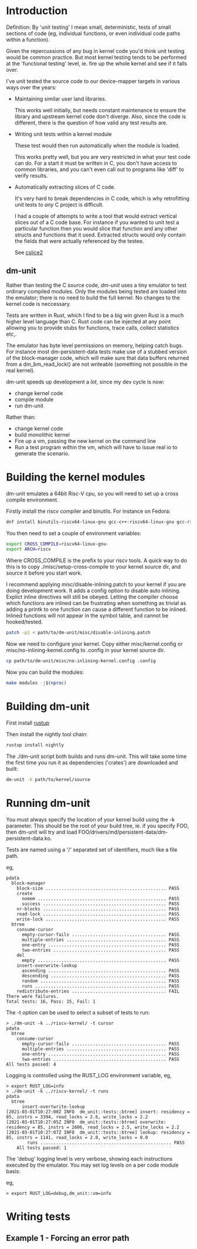 # Introduction

Definition: By 'unit testing' I mean small, deterministic, tests of
small sections of code (eg, individual functions, or even individual
code paths within a function).

Given the repercussions of any bug in kernel code you'd think unit testing
would be common practice.  But most kernel testing tends to be performed
at the 'functional testing' level, ie. fire up the whole kernel and see
if it falls over.

I've unit tested the source code to our device-mapper targets in various ways
over the years:

- Maintaining similar user land libraries.

  This works well initially, but needs constant maintenance to ensure the
  library and upstream kernel code don't diverge.  Also, since the code
  is different, there is the question of how valid any test results are.

- Writing unit tests within a kernel module

  These test would then run automatically when the module is loaded.

  This works pretty well, but you are very restricted in what your test
  code can do.  For a start it must be written in C, you don't have access
  to common libraries, and you can't even call out to programs like 'diff' to
  verify results.

- Automatically extracting slices of C code.

  It's very hard to break dependencies in C code, which is why retrofitting unit
  tests to _any_ C project is difficult.

  I had a couple of attempts to write a tool that would extract vertical slices out
  of a C code base.  For instance if you wanted to unit test a particular function
  then you would slice that function and any other structs and functions that it used.
  Extracted structs would only contain the fields that were actually referenced by
  the testee.

   See [cslice2](https://github.com/jthornber/cslice2)


## dm-unit

Rather than testing the C source code, _dm-unit_ uses a tiny emulator
to test ordinary compiled modules.  Only the modules being tested are
loaded into the emulator; there is no need to build the full kernel.
No changes to the kernel code is neccessary.

Tests are written in Rust, which I find to be a big win given Rust is
a much higher level language than C.  Rust code can be injected at any
point allowing you to provide stubs for functions, trace calls, collect
statistics etc,.

The emulator has byte level permissions on memory, helping catch bugs.
For instance most dm-persistent-data tests make use of a stubbed version
of the block-manager code, which will make sure that data buffers returned
from a dm_bm_read_lock() are not writeable (something not possible in
the real kernel).

dm-unit speeds up development a *lot*, since my dev cycle is now:

- change kernel code
- compile module
- run dm-unit

Rather than:

- change kernel code
- build monolithic kernel
- Fire up a vm, passing the new kernel on the command line
- Run a test program within the vm, which will have to issue real io to generate the scenario.



# Building the kernel modules

dm-unit emulates a 64bit Risc-V cpu, so you will need to set up a cross compile
environment.

Firstly install the riscv compiler and binutils.  For instance on Fedora:

```bash
dnf install binutils-riscv64-linux-gnu gcc-c++-riscv64-linux-gnu gcc-riscv64-linux-gnu
```

You then need to set a couple of environment variables:

```bash
export CROSS_COMPILE=riscv64-linux-gnu-
export ARCH=riscv
```

Where CROSS_COMPILE is the prefix to your riscv tools.  A quick way to do this is to
copy ./misc/setup-cross-compile to your kernel source dir, and source it before you
start work.

I recommend applying misc/disable-inlining.patch to your kernel if you are
doing development work.  It adds a config option to disable auto inlining.
Explict inline directives will still be obeyed.  Letting the compiler
choose which functions are inlined can be frustrating when something as
trivial as adding a printk to one function can cause a different function
to be inlined.  Inlined functions will not appear in the symbol table,
and cannot be hooked/tested.

```bash
patch -p1 < path/to/dm-unit/misc/disable-inlining.patch 
```

Now we need to configure your kernel.  Copy either misc/kernel.config or misc/no-inlining-kernel.config
to .config in your kernel source dir.

```bash
cp path/to/dm-unit/misc/no-inlining-kernel.config .config
```

Now you can build the modules:

```bash
make modules -j$(nproc)
```


# Building dm-unit

First install [rustup](https://rustup.rs/)

Then install the nightly tool chain:

```bash
rustup install nightly
```

The ./dm-unit script both builds and runs dm-unit.  This will take some time
the first time you run it as dependencies ('crates') are downloaded and built:

```bash
dm-unit -k path/to/kernel/source
```

# Running dm-unit

You must always specify the location of your kernel build using the -k parameter.  This
should be the root of your build tree, ie. if you specify FOO, then dm-unit will try and
load FOO/drivers/md/persistent-data/dm-persistent-data.ko.

Tests are named using a '/' separated set of identifiers, much like a file path.

eg,
```
pdata 
  block-manager 
    block-size .............................................. PASS
    create 
      nomem ................................................. PASS
      success ............................................... PASS
    nr-blocks ............................................... PASS
    read-lock ............................................... PASS
    write-lock .............................................. PASS
  btree 
    consume-cursor 
      empty-cursor-fails .................................... PASS
      multiple-entries ...................................... PASS
      one-entry ............................................. PASS
      two-entries ........................................... PASS
    del 
      empty ................................................. PASS
    insert-overwrite-lookup 
      ascending ............................................. PASS
      descending ............................................ PASS
      random ................................................ PASS
      runs .................................................. PASS
    redistribute-entries .................................... FAIL
There were failures.
Total tests: 16, Pass: 15, Fail: 1
```

The -t option can be used to select a subset of tests to run:

```
> ./dm-unit -k ../riscv-kernel/ -t cursor
pdata 
  btree 
    consume-cursor 
      empty-cursor-fails .................................... PASS
      multiple-entries ...................................... PASS
      one-entry ............................................. PASS
      two-entries ........................................... PASS
All tests passed: 4
```

Logging is controlled using the RUST_LOG environment variable, eg,

```
> export RUST_LOG=info
> ./dm-unit -k ../riscv-kernel/ -t runs
pdata 
  btree 
      insert-overtwrite-lookup 
[2021-03-01T10:27:00Z INFO  dm_unit::tests::btree] insert: residency = 85, instrs = 3394, read_locks = 2.6, write_locks = 2.2
[2021-03-01T10:27:05Z INFO  dm_unit::tests::btree] overwrite: residency = 85, instrs = 2606, read_locks = 2.5, write_locks = 2.2
[2021-03-01T10:27:07Z INFO  dm_unit::tests::btree] lookup: residency = 85, instrs = 1141, read_locks = 2.0, write_locks = 0.0
	    runs .................................................. PASS
    All tests passed: 1
```

The 'debug' logging level is very verbose, showing each instructions
executed by the emulator.  You may set log levels on a per code module
basis:

eg,
```
> export RUST_LOG=debug,dm_unit::vm=info
```


# Writing tests

## Example 1 - Forcing an error path





